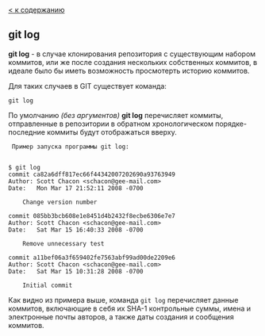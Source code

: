 [< к содержанию](./readme.md)

## git log

**git log** - в случае клонирования репозитория с существующим набором коммитов, или же после создания нескольких собственных коммитов, в идеале было бы иметь возможность просмотерть историю коммитов.

Для таких случаев в GIT существует команда: 
```bash=
git log
```
По умолчанию *(без аргументов)* **git log** перечисляет коммиты, отправленные в репозитории в обратном хронологическом порядке- последние коммиты будут отображаться вверху.

``` Пример запуска программы git log:```

```bash=

$ git log
commit ca82a6dff817ec66f44342007202690a93763949
Author: Scott Chacon <schacon@gee-mail.com>
Date:   Mon Mar 17 21:52:11 2008 -0700

    Change version number

commit 085bb3bcb608e1e8451d4b2432f8ecbe6306e7e7
Author: Scott Chacon <schacon@gee-mail.com>
Date:   Sat Mar 15 16:40:33 2008 -0700

    Remove unnecessary test

commit a11bef06a3f659402fe7563abf99ad00de2209e6
Author: Scott Chacon <schacon@gee-mail.com>
Date:   Sat Mar 15 10:31:28 2008 -0700

    Initial commit

```
Как видно из примера выше, команда `git log` перечисляет данные коммитов, включающие в себя их SHA-1 контрольные суммы, имена и электронные почты авторов, а также даты создания и сообщения коммитов.